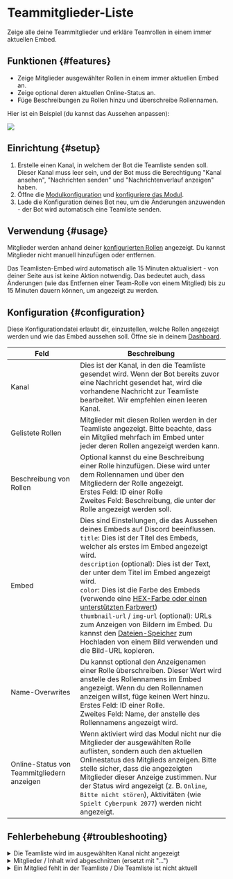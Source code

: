 # Teammitglieder-Liste

Zeige alle deine Teammitglieder und erkläre Teamrollen in einem immer aktuellen Embed.

<ModuleOverview moduleName="team-list" />

## Funktionen {#features}

* Zeige Mitglieder ausgewählter Rollen in einem immer aktuellen Embed an.
* Zeige optional deren aktuellen Online-Status an.
* Füge Beschreibungen zu Rollen hinzu und überschreibe Rollennamen.

Hier ist ein Beispiel (du kannst das Aussehen anpassen):

![](@site/docs/assets/custom-bot/modules/team-list/example.png)

## Einrichtung {#setup}

1. Erstelle einen Kanal, in welchem der Bot die Teamliste senden soll. Dieser Kanal muss leer sein, und der Bot muss die Berechtigung "Kanal ansehen", "Nachrichten senden" und "Nachrichtenverlauf anzeigen" haben.
2. Öffne die [Modulkonfiguration](https://scnx.app/de/glink?page=bot/configuration?file=team-list%7Cconfig) und [konfiguriere das Modul](#configuration).
3. Lade die Konfiguration deines Bot neu, um die Änderungen anzuwenden - der Bot wird automatisch eine Teamliste senden.

## Verwendung {#usage}

Mitglieder werden anhand deiner [konfigurierten Rollen](#configuration) angezeigt. Du kannst Mitglieder nicht manuell hinzufügen oder entfernen.

Das Teamlisten-Embed wird automatisch alle 15 Minuten aktualisiert - von deiner Seite aus ist keine Aktion notwendig. Das bedeutet auch, dass Änderungen (wie das Entfernen einer Team-Rolle von einem Mitglied) bis zu 15 Minuten dauern können, um angezeigt zu werden.

## Konfiguration {#configuration}

Diese Konfigurationdatei erlaubt dir, einzustellen, welche Rollen angezeigt werden und wie das Embed aussehen soll.
Öffne sie in deinem [Dashboard](https://scnx.app/de/glink?page=bot/configuration?file=team-list%7Cconfig).

| Feld                            | Beschreibung                                                                                                                                                                                                                                                                                                                                                                                                                                                                                                                                                                 |
|----------------------------------|-----------------------------------------------------------------------------------------------------------------------------------------------------------------------------------------------------------------------------------------------------------------------------------------------------------------------------------------------------------------------------------------------------------------------------------------------------------------------------------------------------------------------------------------------------------------------------|
| Kanal                          | Dies ist der Kanal, in den die Teamliste gesendet wird. Wenn der Bot bereits zuvor eine Nachricht gesendet hat, wird die vorhandene Nachricht zur Teamliste bearbeitet. Wir empfehlen einen leeren Kanal.                                                                                                                                                                                                                                                                                                                                                                           |
| Gelistete Rollen                     | Mitglieder mit diesen Rollen werden in der Teamliste angezeigt. Bitte beachte, dass ein Mitglied mehrfach im Embed unter jeder deren Rollen angezeigt werden kann.                                                                                                                                                                                                                                                                                                                                                                                                                |
| Beschreibung von Rollen             | Optional kannst du eine Beschreibung einer Rolle hinzufügen. Diese wird unter dem Rollennamen und über den Mitgliedern der Rolle angezeigt.<br/>Erstes Feld: ID einer Rolle<br/>Zweites Feld: Beschreibung, die unter der Rolle angezeigt werden soll.                                                                                                                                                                                                                                                                                                                                                          |
| Embed                            | Dies sind Einstellungen, die das Aussehen deines Embeds auf Discord beeinflussen.<br/>`title`: Dies ist der Titel des Embeds, welcher als erstes im Embed angezeigt wird.<br/>`description` (optional): Dies ist der Text, der unter dem Titel im Embed angezeigt wird.<br/>`color`: Dies ist die Farbe des Embeds (verwende eine [HEX-Farbe oder einen unterstützten Farbwert](./../../additional-features#embed-colors))<br/>`thumbnail-url` / `img-url` (optional): URLs zum Anzeigen von Bildern im Embed. Du kannst den [Dateien-Speicher](https://scnx.app/de/user/files) zum Hochladen von einem Bild verwenden und die Bild-URL kopieren.|
| Name-Overwrites                  | Du kannst optional den Anzeigenamen einer Rolle überschreiben. Dieser Wert wird anstelle des Rollennamens im Embed angezeigt. Wenn du den Rollennamen anzeigen willst, füge keinen Wert hinzu.<br/>Erstes Feld: ID einer Rolle.<br/>Zweites Feld: Name, der anstelle des Rollennamens angezeigt wird.                                                                                                                                                                                                                                                                                           |
| Online-Status von Teammitgliedern anzeigen | Wenn aktiviert wird das Modul nicht nur die Mitglieder der ausgewählten Rolle auflisten, sondern auch den aktuellen Onlinestatus des Mitglieds anzeigen. Bitte stelle sicher, dass die angezeigten Mitglieder dieser Anzeige zustimmen. Nur der Status wird angezeigt (z. B. `Online`, `Bitte nicht stören`), Aktivitäten (wie `Spielt Cyberpunk 2077`) werden nicht angezeigt.                                                                                                                                                                                                                      |

## Fehlerbehebung {#troubleshooting}

<details>
	<summary>Die Teamliste wird im ausgewählten Kanal nicht angezeigt</summary>
	<ul>
		<li>Stelle sicher, dass der ausgewählte Kanal leer ist.</li>
		<li>Stelle sicher, dass der Bot die Berechtigungen "Kanal ansehen", "Nachrichten senden" und "Nachrichtenverlauf anzeigen" in dem Kanal hat.</li>
		<li>Stelle sicher, dass das Rollen-Feld keine inzwischen gelöschten Rollen enthält und versuche, die Konfiguration erneut zu speichern.</li>
		<li>Stelle sicher, dass du <a href="./../../additional-features#embed-colors">richtige Farbwerte</a> in deiner Konfiguration verwendest.</li>
		<li>Starte deinen Bot neu.</li>
	</ul>
</details>

<details>
	<summary>Mitglieder / Inhalt wird abgeschnitten (ersetzt mit "…")</summary>

	Das ist eine Begrenzung von Discord für die maximale Länge von Embeds. Du kannst folgendes versuchen:
	<ul>
		<li>Versuche, eine Rolle mit weniger Mitgliedern <a href="#configuration">zu konfigurieren</a>.</li>
		<li>Versuche, "Online-Status von Teammitgliedern anzeigen" zu deaktivieren, um die Zeichennutzung zu reduzieren.</li>
		<li>Versuche, die betroffene Rolle in kleinere Teile aufzuteilen.</li>
	</ul>
</details>

<details>
	<summary>Ein Mitglied fehlt in der Teamliste / Die Teamliste ist nicht aktuell</summary>
	<ul>
		<li>Stelle sicher, dass der ausgewählte Kanal leer ist.</li>
		<li>Stelle sicher, dass der Bot die Berechtigungen "Kanal ansehen", "Nachrichten senden" und "Nachrichtenverlauf anzeigen" in dem Kanal hat.</li>
		<li>Stelle sicher, dass du mindestens 15 Minuten lang gewartet hast, da dies das Intervall ist, in dem sich das Embed aktualisiert.</li>
		<li>Stelle sicher, dass du dem Nutzer genau die ausgewählte Rolle zugewiesen hast. Beachte, dass Rollen mit demselben Namen immer noch eine unterschiedliche ID haben, was bedeutet, dass diese nicht zusammen gruppiert werden können und separat konfiguriert werden müssen.</li>
		<li>Stelle sicher, dass das Rollen-Feld keine inzwischen gelöschten Rollen enthält und versuche, die Konfiguration erneut zu speichern.</li>
		<li>Stelle sicher, dass du <a href="./../../additional-features#embed-colors">richtige Farbwerte</a> in deiner Konfiguration verwendest.</li>
	</ul>
</details>